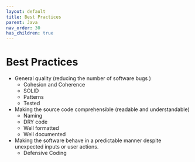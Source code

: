 ```yaml
---
layout: default
title: Best Practices
parent: Java
nav_order: 30
has_children: true
---
```


# Best Practices

- General quality (reducing the number of software bugs )
    - Cohesion and Coherence
    - SOLID
    - Patterns
    - Tested
- Making the source code comprehensible (readable and understandable)
    - Naming
    - DRY code
    - Well formatted
    - Well documented
- Making the software behave in a predictable manner despite unexpected inputs or user actions.
    - Defensive Coding